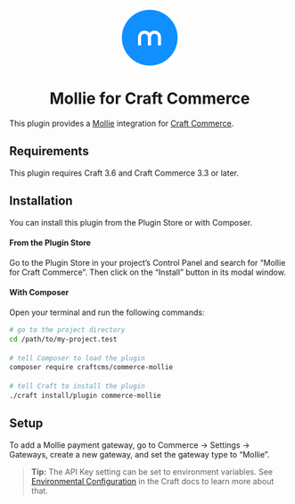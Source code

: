 <p align="center"><img src="./src/icon.svg" width="100" height="100" alt="Mollie for Craft Commerce icon"></p>

<h1 align="center">Mollie for Craft Commerce</h1>

This plugin provides a [Mollie](https://www.mollie.com/) integration for [Craft Commerce](https://craftcms.com/commerce).

## Requirements

This plugin requires Craft 3.6 and Craft Commerce 3.3 or later.

## Installation

You can install this plugin from the Plugin Store or with Composer.

#### From the Plugin Store

Go to the Plugin Store in your project’s Control Panel and search for “Mollie for Craft Commerce”. Then click on the “Install” button in its modal window.

#### With Composer

Open your terminal and run the following commands:

```bash
# go to the project directory
cd /path/to/my-project.test

# tell Composer to load the plugin
composer require craftcms/commerce-mollie

# tell Craft to install the plugin
./craft install/plugin commerce-mollie
```

## Setup

To add a Mollie payment gateway, go to Commerce → Settings → Gateways, create a new gateway, and set the gateway type to “Mollie”.

> **Tip:** The API Key setting can be set to environment variables. See [Environmental Configuration](https://docs.craftcms.com/v3/config/environments.html) in the Craft docs to learn more about that.
